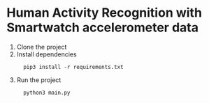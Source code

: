 # Human Activity Recognition with Smartwatch accelerometer data

1. Clone the project 
2. Install dependencies 
   ```
     pip3 install -r requirements.txt
   ```
3. Run the project
   ```
     python3 main.py
   ```